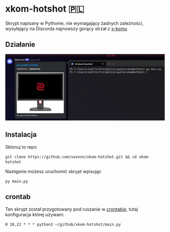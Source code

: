 # xkom-hotshot 🇵🇱

Skrypt napisany w Pythonie, nie wymagający żadnych zależności, wysyłający na Discorda najnowszy gorący strzał z [x-komu](https://www.x-kom.pl/)

## Działanie

![example.png](example.png)

## Instalacja

Sklonuj to repo

```
git clone https://github.com/sevnnn/xkom-hotshot.git && cd xkom-hotshot
```

Następnie możesz uruchomić skrypt wpisując
```
py main.py
```

## crontab

Ten skrypt został przygotowany pod ruszanie w [crontabie](https://pl.wikipedia.org/wiki/Crontab), tutaj konfiguracja której używam:
```
0 10,22 * * * python3 ~/github/xkom-hotshot/main.py
```
